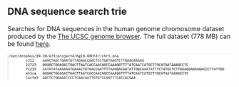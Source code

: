 DNA sequence search trie
---



Searches for DNA sequences in the human genome chromosome dataset produced by the [The UCSC genome browser](https://genome.ucsc.edu/).
The full dataset (778 MB) can be found [here](http://hgdownload.cse.ucsc.edu/goldenPath/hg19/bigZips/hg19.2bit).

![](output_sample.jpg)
